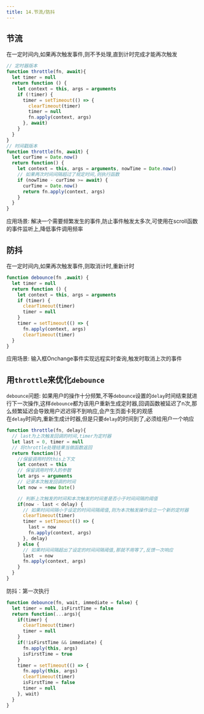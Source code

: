 ```yaml
---
title: 14.节流/防抖
---
```

## 节流
在一定时间内,如果再次触发事件,则不予处理,直到计时完成才能再次触发
```js
// 定时器版本
function throttle(fn, await){
  let timer = null
  return function () {
    let context = this, args = arguments
    if (!timer) {
      timer = setTimeout(() => {
        clearTimeout(timer)
        timer = null
        fn.apply(context, args)
      }, await)
    } 
  }
}
// 时间戳版本
function throttle(fn, await) {
  let curTime = Date.now()
  return function() {
    let context = this, args = arguments, nowTime = Date.now()
    // 如果两次时间间隔超过了规定时间,则执行函数
    if (nowTime - curTime >= await) {
      curTime = Date.now()
      return fn.apply(context, args)
    }
  }
}
``` 
应用场景: 解决一个需要频繁发生的事件,防止事件触发太多次,可使用在scroll函数的事件监听上,降低事件调用频率

## 防抖
在一定时间内,如果再次触发事件,则取消计时,重新计时
```js
function debounce(fn ,await) {
  let timer = null
  return function () {
    let context = this, args = arguments
    if (timer) {
      clearTimeout(timer)
      timer = null
    }
    timer = setTimeout(() => {
      fn.apply(context, args)
      clearTimeout(timer)
  }
}
```
应用场景: 输入框Onchange事件实现远程实时查询,触发时取消上次的事件

## 用`throttle`来优化`debounce`
`debounce`问题: 如果用户的操作十分频繁,不等`debounce`设置的`delay`时间结束就进行下一次操作,这样`debounce`都为该用户重新生成定时器,回调函数被延迟了n次,那么频繁延迟会导致用户迟迟得不到响应,会产生页面卡死的观感  
在`delay`时间内,重新生成计时器,但是只要`delay`的时间到了,必须给用户一个响应
```js
function throttle(fn, delay){
  // last为上次触发回调的时间,timer为定时器
  let last = 0, timer = null
  // 将throttle处理结果当做函数返回
  return function(){
    //保留调用时的this上下文
    let context = this
    // 保留调用时传入的参数
    let args = arguments
    // 记录本次触发回调的时间
    let now = +new Date()

    // 判断上次触发的时间和本次触发的时间差是否小于时间间隔的阈值
    if(now - last < delay) {
      // 如果时间间隔小于设定的时间间隔阈值,则为本次触发操作设立一个新的定时器
      clearTimeout(timer)
      timer = setTimeout(() => {
        last = now
        fn.apply(context, args)
      }, delay)
    } else {
      // 如果时间间隔超出了设定的时间间隔阈值,那就不用等了,反馈一次响应
      last  = now
      fn.apply(context, args)
    }
  }
}

```
防抖：第一次执行
```js
function debounce(fn, wait, immediate = false) {
  let timer = null, isFirstTime = false
  return function(...args){
    if(timer) {
      clearTimeout(timer)
      timer = null
    }
    if(!isFirstTime && immediate) {
      fn.apply(this, args)
      isFirstTime = true
    }
    timer = setTimeout(() => {
      fn.apply(this, args)
      clearTimeout(timer)
      isFirstTime = false
      timer = null
    }, wait)
  }
}

```